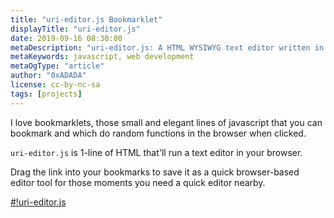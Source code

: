 ```yaml
---
title: "uri-editor.js Bookmarklet"
displayTitle: "uri-editor.js"
date: 2019-09-16 08:30:00
metaDescription: "uri-editor.js: A HTML WYSIWYG text editor written in one line of HTML, deployed with a URL"
metaKeywords: javascript, web development
metaOgType: "article"
author: "0xADADA"
license: cc-by-nc-sa
tags: [projects]
---
```


I love bookmarklets, those small and elegant lines of javascript that you can bookmark
and which do random functions in the browser when clicked.

<code>uri-editor.js</code> is 1-line of HTML that'll run a text editor in your browser.

Drag the link into your bookmarks to save it as a quick browser-based editor tool for those
moments you need a quick editor nearby.

<a href="data:text/html;base64,PGh0bWw+PHRpdGxlPnVyaWVkaXRvci5qczwvdGl0bGU+PGJvZHkgY29udGVudGVkaXRhYmxlPXRydWU+PHAgc3R5bGU9ImZvbnQtc2l6ZTo1cmVtO21hcmdpbi10b3A6NDV2aDt0ZXh0LWFsaWduOmNlbnRlcjsiPnVyaWVkaXRvci5qczwvcD4=" title="#!uri-editor.js bookmarket">#!uri-editor.js</a>
